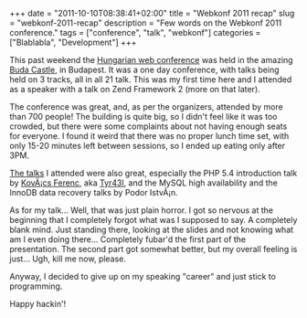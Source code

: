 +++
date = "2011-10-10T08:38:41+02:00"
title = "Webkonf 2011 recap"
slug = "webkonf-2011-recap"
description = "Few words on the Webkonf 2011 conference."
tags = ["conference", "talk", "webkonf"]
categories = ["Blablabla", "Development"]
+++
<p>This past weekend the <a href="http://webkonf.org/">Hungarian web conference</a> was held in the amazing <a href="http://en.wikipedia.org/wiki/Buda_Castle">Buda Castle</a>, in Budapest. It was a one day conference, with talks being held on 3 tracks, all in all 21 talk. This was my first time here and I attended as a speaker with a talk on Zend Framework 2 (more on that later).</p>
<p>The conference was great, and, as per the organizers, attended by more than 700 people! The building is quite big, so I didn't feel like it was too crowded, but there were some complaints about not having enough seats for everyone. I found it weird that there was no proper lunch time set, with only 15-20 minutes left between sessions, so I ended up eating only after 3PM.</p>
<p><a href="http://webkonf.org/2011/program.html">The talks</a> I attended were also great, especially the PHP 5.4 introduction talk by <a href="http://tyrael.hu/">KovÃ¡cs Ferenc</a>, aka <a href="https://twitter.com/#!/Tyr43l">Tyr43l</a>, and the MySQL high availability and the InnoDB data recovery talks by Podor IstvÃ¡n.</p>
<p>As for my talk... Well, that was just plain horror. I got so nervous at the beginning that I completely forgot what was I supposed to say. A completely blank mind. Just standing there, looking at the slides and not knowing what am I even doing there... Completely fubar'd the first part of the presentation. The second part got somewhat better, but my overall feeling is just... Ugh, kill me now, please.</p>
<p>Anyway, I decided to give up on my speaking "career" and just stick to programming.</p>
<p>Happy hackin'!</p>
